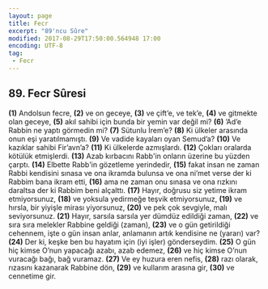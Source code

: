 ```yaml
---
layout: page
title: Fecr
excerpt: "89'ncu Sûre"
modified: 2017-08-29T17:50:00.564948 17:00
encoding: UTF-8
tag: 
 - Fecr
---
```


## 89. Fecr Sûresi

**(1)** Andolsun fecre,	
**(2)** ve on geceye,
**(3)** ve çift’e, ve tek’e,
**(4)** ve gitmekte olan geceye, 
**(5)** akıl sahibi için bunda bir yemin var değil mi?
**(6)** ’Ad’e Rabbin ne yaptı görmedin mi?
**(7)** Sütunlu İrem’e?
**(8)** Ki ülkeler arasında onun eşi yaratılmamıştı.
**(9)** Ve vadide kayaları oyan Semud’a?
**(10)** Ve kazıklar sahibi Fir’avn’a?
**(11)** Ki ülkelerde azmışlardı.
**(12)** Çokları oralarda kötülük etmişlerdi.
**(13)** Azab kırbacını Rabb'in onların üzerine bu yüzden çarptı.
**(14)** Elbette Rabb'in gözetleme yerindedir,
**(15)** fakat insan ne zaman Rabbi kendisini sınasa ve ona ikramda bulunsa ve ona ni’met verse der ki Rabbim bana ikram etti,
**(16)** ama ne zaman onu sınasa ve ona rızkını daraltsa der ki Rabbim beni alçalttı.
**(17)** Hayır, doğrusu siz yetime ikram etmiyorsunuz,
**(18)** ve yoksula yedirmeğe teşvik etmiyorsunuz,
**(19)** ve hırsla, bir yiyişle mirası yiyorsunuz, 
**(20)** ve pek çok sevgiyle, malı seviyorsunuz.
**(21)** Hayır, sarsıla sarsıla yer dümdüz edildiği zaman,
**(22)** ve sıra sıra melekler Rabbine geldiği (zaman),
**(23)** ve o gün getirildiği cehennem, işte o gün insan anlar, anlamanın artık kendisine ne (yararı) var?
**(24)** Der ki, keşke ben bu hayatım için (iyi işler) gönderseydim.
**(25)** O gün hiç kimse O’nun yapacağı azabı, azab edemez,
**(26)** ve hiç kimse O’nun vuracağı bağı, bağ vuramaz.
**(27)** Ve ey huzura eren nefis,
**(28)** razı olarak, rızasını kazanarak Rabbine dön,
**(29)** ve kullarım arasına gir,
**(30)** ve cennetime gir.
